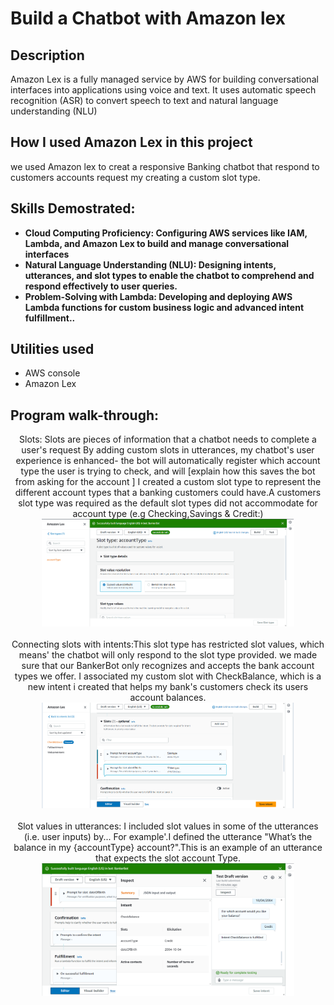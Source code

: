 <h1>Build a Chatbot with Amazon lex</h1>

<h2>Description</h2>
 Amazon Lex is a fully managed service by AWS for building conversational interfaces into applications using voice and text. It uses automatic speech recognition (ASR) to convert speech to text and natural language understanding (NLU)
<br />

<h2>  How I used Amazon Lex in this project </h2>
 we used Amazon lex to creat a responsive Banking chatbot that respond to customers accounts request my creating a custom slot type.
<h2>Skills Demostrated:</h2>

- <b>Cloud Computing Proficiency: Configuring AWS services like IAM, Lambda, and Amazon Lex to build and manage conversational interfaces</b> 
- <b>Natural Language Understanding (NLU): Designing intents, utterances, and slot types to enable the chatbot to comprehend and respond effectively to user queries.</b>
- <b>Problem-Solving with Lambda: Developing and deploying AWS Lambda functions for custom business logic and advanced intent fulfillment..</b>

<h2>Utilities used</h2>
<ul>
  <li>AWS console</li>
   <li>Amazon Lex</li>
</ul>
<h2>Program walk-through:</h2>

<p align="center">
 Slots: Slots are pieces of information that a chatbot needs to complete a user's request By adding custom slots in utterances, my chatbot's user experience is  enhanced- the bot will automatically register which account type the user is trying to check, and will [explain how this saves the bot from asking for the account ] I created a custom slot type to represent the different account types that a banking customers could have.A customers slot type was required as the default slot types did not accommodate for account type (e.g
 Checking,Savings & Credit:) <br/>
 <img src="images/lx10.png" height="80%" width="80%" alt="key steps"/>
<br />
 
<br />
  Connecting slots with intents:This slot type has restricted slot values, which means' the chatbot will only respond to the slot type provided. we made sure that our BankerBot only recognizes and accepts the bank account types we offer. I associated my custom slot with CheckBalance, which is a new intent i created that helps my bank's customers check its users account balances.
  <br/>
<img src="images/lx13.png" height="80%" width="80%" alt="key steps"/>
<br />

<br />
 Slot values in utterances: I included slot values in some of the utterances (i.e. user inputs) by... For example'.I defined the utterance "Whatʼs the balance in my {accountType} account?".This is an example of an utterance that expects the slot account
 Type.<br/>
<img src="images/lx14.png" height="80%" width="80%" alt="key steps"/>
<br />
</p>

<!--
 ```diff
- text in red
+ text in green
! text in orange
# text in gray
@@ text in purple (and bold)@@
```
--!>
